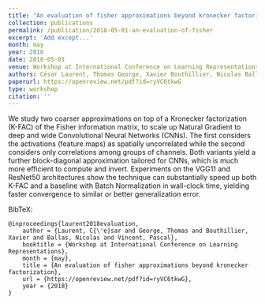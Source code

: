 ```yaml
---
title: "An evaluation of fisher approximations beyond kronecker factorization"
collection: publications
permalink: /publication/2018-05-01-an-evaluation-of-fisher
excerpt: 'Add except...'
month: may
year: 2018
date: 2018-05-01
venue: Workshop at International Conference on Learning Representations
authors: César Laurent, Thomas George, Xavier Bouthillier, Nicolas Ballas and Pascal Vincent
paperurl: https://openreview.net/pdf?id=ryVC6tkwG
type: workshop
citation: ''
---
```


We study two coarser approximations on top of a Kronecker factorization (K-FAC) of the
Fisher information matrix, to scale up Natural Gradient to deep and wide Convolutional
Neural Networks (CNNs). The first considers the activations (feature maps) as spatially
uncorrelated while the second considers only correlations among groups of channels. Both
variants yield a further block-diagonal approximation tailored for CNNs, which is much
more efficient to compute and invert. Experiments on the VGG11 and ResNet50
architectures show the technique can substantially speed up both K-FAC and a baseline
with Batch Normalization in wall-clock time, yielding faster convergence to similar or
better generalization error.

BibTeX:

    @inproceedings{laurent2018evaluation,
        author = {Laurent, C{\'e}sar and George, Thomas and Bouthillier, Xavier and Ballas, Nicolas and Vincent, Pascal},
        booktitle = {Workshop at International Conference on Learning Representations},
        month = {may},
        title = {An evaluation of fisher approximations beyond kronecker factorization},
        url = {https://openreview.net/pdf?id=ryVC6tkwG},
        year = {2018}
    }
    
    

